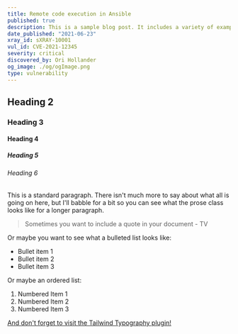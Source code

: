 ```yaml
---
title: Remote code execution in Ansible
published: true
description: This is a sample blog post. It includes a variety of example points to show what your articles will look like out of the box.
date_published: "2021-06-23"
xray_id: sXRAY-10001
vul_id: CVE-2021-12345
severity: critical
discovered_by: Ori Hollander
og_image: ./og/ogImage.png
type: vulnerability
---
```


## Heading 2

### Heading 3

#### Heading 4

##### Heading 5

###### Heading 6

This is a standard paragraph. There isn't much more to say about what all is going on here, but I'll babble for a bit so you can see what the prose class looks like for a longer paragraph.

> Sometimes you want to include a quote in your document - TV

Or maybe you want to see what a bulleted list looks like:

- Bullet item 1
- Bullet item 2
- Bullet item 3

Or maybe an ordered list:

1. Numbered Item 1
2. Numbered Item 2
3. Numbered Item 3

[And don't forget to visit the Tailwind Typography plugin!](https://github.com/tailwindlabs/tailwindcss-typography)
